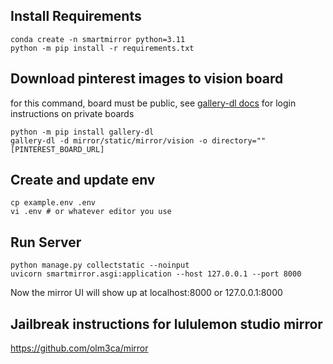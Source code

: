 ## Install Requirements
```
conda create -n smartmirror python=3.11
python -m pip install -r requirements.txt
```
## Download pinterest images to vision board
for this command, board must be public, see [gallery-dl docs](https://github.com/mikf/gallery-dl/) for login instructions on private boards
```
python -m pip install gallery-dl
gallery-dl -d mirror/static/mirror/vision -o directory="" [PINTEREST_BOARD_URL]
```
## Create and update env
```
cp example.env .env
vi .env # or whatever editor you use
```

## Run Server
```
python manage.py collectstatic --noinput
uvicorn smartmirror.asgi:application --host 127.0.0.1 --port 8000
```
Now the mirror UI will show up at localhost:8000 or 127.0.0.1:8000

## Jailbreak instructions for lululemon studio mirror
https://github.com/olm3ca/mirror
